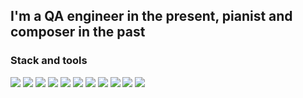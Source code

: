 ## I'm a QA engineer in the present, pianist and composer in the past


### Stack and tools
<img src="https://img.shields.io/badge/linux-008080?style=for-the-badge&logo=linux&logoColor=000000"/>  <img src="https://img.shields.io/badge/Bash-8FBC8F?style=for-the-badge&logo=gnu bash&logoColor=000000"/>  <img src="https://img.shields.io/badge/PostgreSQL-00FFFF?style=for-the-badge&logo=postgresql&logoColor=000000"/>  <img src="https://img.shields.io/badge/Postman-AFEEEE?style=for-the-badge&logo=postman&logoColor=000000"/>  <img src="https://img.shields.io/badge/swagger-00CED1?style=for-the-badge&logo=swagger&logoColor=000000"/>  <img src="https://img.shields.io/badge/docker-40E0D0?style=for-the-badge&logo=docker&logoColor=000000"/>  <img src="https://img.shields.io/badge/selenium-008B8B?style=for-the-badge&logo=selenium&logoColor=000000"/>  <img src="https://img.shields.io/badge/jmeter-48D1CC?style=for-the-badge&logo=apachejmeter&logoColor=000000"/>  <img src="https://img.shields.io/badge/wireshark-20B2AA?style=for-the-badge&logo=wireshark&logoColor=000000"/>  <img src="https://img.shields.io/badge/figma-66CDAA?style=for-the-badge&logo=figma&logoColor=000000"/>  <img src="https://img.shields.io/badge/jira-E0FFFF?style=for-the-badge&logo=jira&logoColor=000000"/>
